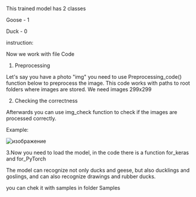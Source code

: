 This trained model has 2 classes

Goose - 1

Duck - 0

instruction:

Now we work with file Code

1. Preprocessing

Let's say you have a photo "img" you need to use Preprocessing_code() function below to preprocess the image. This code works with paths to root folders where images are stored. We need images 299х299

2. Checking the correctness

Afterwards you can use img_check function to check if the images are processed correctly.

Example:

![изображение](https://github.com/user-attachments/assets/73f77c01-dd87-40bd-8c70-5468771588c0)

3.Now you need to load the model, in the code there is a function for_keras and for_PyTorch

The model can recognize not only ducks and geese, but also ducklings and goslings, and can also recognize drawings and rubber ducks.

you can chek it with samples in folder Samples
